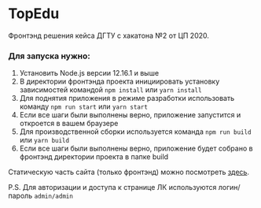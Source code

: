 # TopEdu #

Фронтэнд решения кейса ДГТУ с хакатона №2 от ЦП 2020.

### Для запуска нужно:
1. Установить Node.js версии 12.16.1 и выше
2. В директории фронтэнда проекта инициировать установку зависимостей командой `npm install` или `yarn install`
3. Для поднятия приложения в режиме разработки использовать команду `npm run start` или `yarn start`
4. Если все шаги были выполнены верно, приложение запустится и откроется в вашем браузере
5. Для производственной сборки используется команда `npm run build` или `yarn build`
6. Если все шаги были выполнены верно, приложение будет собрано в фронтэнд директории проекта в папке build 

Статическую часть сайта (только фронтэнд) можно посмотреть [здесь](https://mvshvets.github.io/hackaton-db2020/).

P.S. Для авторизации и доступа к странице ЛК используются логин/пароль `admin/admin` 